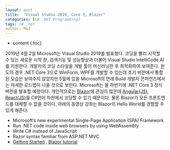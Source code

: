 ```yaml
---
layout: post
title:  "Visual Studio 2019, Core 3, Blazor"
categories: [C# .NET Programming]
tags: c# .net
author: MsJ
---
```


* content
{:toc}

2019년 4월 2일 Microsoft는 Visual Studio 2019를 발표했다. 코딩을 빨리 시작할 수 있는 새로운 시작 창, 검색기능 및 성능향상과 더불어 Visual Studio IntelliCode AI를 지원한다. 개발자의 코딩 스타일을 개발 툴이 머신러닝한 후 최적화하여 보여준다. 윈도의 경우 .NET Core 3으로 WinForm, WPF를 개발할 수 있는데 초기 버전에서 통합된 모습은 보여주지 않았지만 5월에 있을 Microsoft의 연례 Build 개발자 콘퍼런스에서는 자세한 로드맵이 나올 것으로 보인다. Microsoft는 올 하반기에 .NET Core 3 정식 버전을 발표할 예정이다. 개인적으로는 [Blazor](https://dotnet.microsoft.com/apps/aspnet/web-apps/client)에 관심이 많은데 [Angular(JS)](https://angular.io/), [React(JS)](https://reactjs.org/)를 C#언어 차원에서 코딩할 수 있기 때문이다. 물론 Blazor가 모든 프론트엔드를 대체할 수 없을 것이다. 아래의 동영상 강좌는 Blazor의 Hello World를 경험할 수 있게 해준다.

* Microsoft’s new experimental Single-Page Application (SPA) Framework
* Run .NET code inside web browsers by using WebAssembly
* Write C# instead of JavaScript
* Razor syntax familiar from ASP.NET MVC
* [Getting Started](https://www.youtube.com/watch?v=bbHzyIsqGuU) , [Blazor tutorial](https://www.youtube.com/watch?v=hYAOWoL3mmA)
